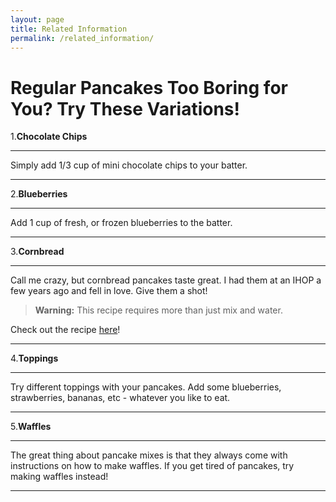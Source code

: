 ```yaml
---
layout: page
title: Related Information
permalink: /related_information/
---
```


# Regular Pancakes Too Boring for You? Try These Variations!

1.**Chocolate Chips**

  ---
  Simply add 1/3 cup of mini chocolate chips to your batter.
  
  ---
  
2.**Blueberries**

  ---
  Add 1 cup of fresh, or frozen blueberries to the batter.
  
  ---

3.**Cornbread**

  ---
  Call me crazy, but cornbread pancakes taste great. I had them at an IHOP a few years ago and fell in love. Give them a shot!
  
  >**Warning:** This recipe requires more than just mix and water.
  
  Check out the recipe [here](http://allrecipes.com/recipe/191710/cornbread-pancakes/)!
  
  ---

4.**Toppings**

  ---
  Try different toppings with your pancakes. Add some blueberries, strawberries, bananas, etc - whatever you like to eat. 
  
  ---

5.**Waffles**

  ---
  The great thing about pancake mixes is that they always come with instructions on how to make waffles. If you get tired of pancakes, try making waffles instead!
  
  ---

